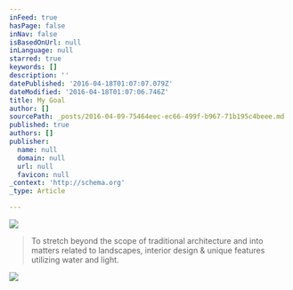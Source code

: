 ```yaml
---
inFeed: true
hasPage: false
inNav: false
isBasedOnUrl: null
inLanguage: null
starred: true
keywords: []
description: ''
datePublished: '2016-04-18T01:07:07.079Z'
dateModified: '2016-04-18T01:07:06.746Z'
title: My Goal
author: []
sourcePath: _posts/2016-04-09-75464eec-ec66-499f-b967-71b195c4beee.md
published: true
authors: []
publisher:
  name: null
  domain: null
  url: null
  favicon: null
_context: 'http://schema.org'
_type: Article

---
```

![](https://the-grid-user-content.s3-us-west-2.amazonaws.com/3cf177c3-e00e-4f16-a19d-3b869c9038c1.jpg)

> To stretch beyond the scope of traditional architecture and into matters related to landscapes, interior design & unique features utilizing water and light.

![](https://the-grid-user-content.s3-us-west-2.amazonaws.com/8ac70e31-8b0e-437d-a22c-76d70e4d72aa.jpg)